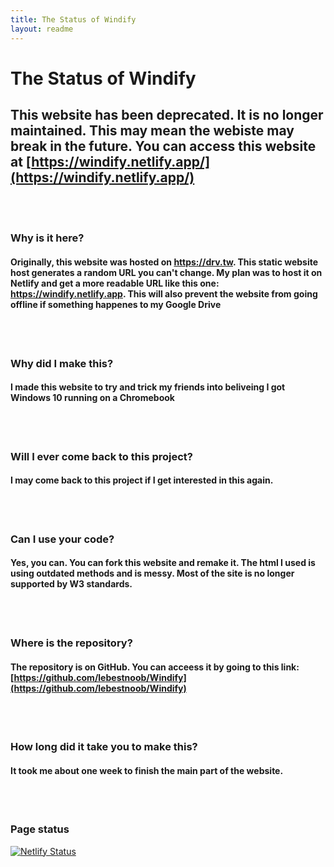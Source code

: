 ```yaml
---
title: The Status of Windify
layout: readme
---
```


# The Status of Windify

## This website has been deprecated. It is no longer maintained. This may mean the webiste may break in the future. You can access this website at [https://windify.netlify.app/](https://windify.netlify.app/)
<br>
<br>

### Why is it here?

#### Originally, this website was hosted on https://drv.tw. This static website host generates a random URL you can't change. My plan was to host it on Netlify and get a more readable URL like this one: https://windify.netlify.app. This will also prevent the website from going offline if something happenes to my Google Drive
<br>
<br>

### Why did I make this?

#### I made this website to try and trick my friends into beliveing I got Windows 10 running on a Chromebook
<br>
<br>

### Will I ever come back to this project?

#### I may come back to this project if I get interested in this again.
<br>
<br>

### Can I use your code?

#### Yes, you can. You can fork this website and remake it. The html I used is using outdated methods and is messy. Most of the site is no longer supported by W3 standards.
<br>
<br>

### Where is the repository?

#### The repository is on GitHub. You can acceess it by going to this link: [https://github.com/lebestnoob/Windify](https://github.com/lebestnoob/Windify)
<br>
<br>

### How long did it take you to make this?

#### It took me about one week to finish the main part of the website. 
<br>
<br>

### Page status
[![Netlify Status](https://api.netlify.com/api/v1/badges/56822c5c-4821-4707-8ae5-724b9cbb9d02/deploy-status)](https://app.netlify.com/sites/windify/deploys)
